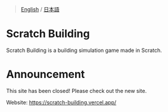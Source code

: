 > [English](./README_en.md) / [日本語](./README_ja.md)

# Scratch Building

Scratch Building is a building simulation game made in Scratch.

# Announcement

This site has been closed! Please check out the new site.

Website: https://scratch-building.vercel.app/